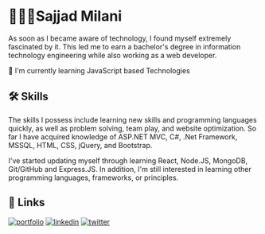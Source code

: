 
# 👨🏻‍💻Sajjad Milani

As soon as I became aware of technology, I found myself extremely fascinated by it. This led me to earn a bachelor's degree in information technology engineering while also working as a web developer.

🧠 I'm currently learning JavaScript based Technologies

## 🛠 Skills

The skills I possess include learning new skills and programming languages quickly, as well as problem solving, team play, and website optimization. So far I have acquired knowledge of ASP.NET MVC, C#, .Net Framework, MSSQL, HTML, CSS, jQuery, and Bootstrap.

I've started updating myself through learning React, Node.JS, MongoDB, Git/GitHub and Express.JS. In addition, I'm still interested in learning other programming languages, frameworks, or principles.
## 🔗 Links
[![portfolio](https://img.shields.io/badge/my_website-000?style=for-the-badge&logo=ko-fi&logoColor=white)](https://sajjad.pro/)
[![linkedin](https://img.shields.io/badge/linkedin-0A66C2?style=for-the-badge&logo=linkedin&logoColor=white)](https://www.linkedin.com/in/sajjadmilani/)
[![twitter](https://img.shields.io/badge/twitter-1DA1F2?style=for-the-badge&logo=twitter&logoColor=white)](https://twitter.com/sajjadmilani)
